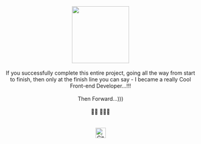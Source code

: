<div align="center"><img src="https://c.tenor.com/adNy2LB2V9cAAAAC/to-do-list-check-list.gif" height="150" width="150"></div>
<br>

<div  align="center">If you successfully complete this entire project, going all the way from start to finish, then only at the finish line you can say - I became a really Cool Front-end Developer...!!! 
<br>
<br>
Then Forward...))) 
<br>
<br>
👨‍🎓 🚀🚀🚀</div>
<br>
<br>
<div  align="center"><img alt="GitHub commit activity" src="https://img.shields.io/github/commit-activity/y/tamga05/TODO_list_independent_React?style=flat-square" height="27"></div>
